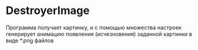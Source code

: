 # DestroyerImage

Программа получает картинку, и с помощью множества настроек генерирует анимацию появления (исчезновения) заданной картинки в виде *.png файлов
